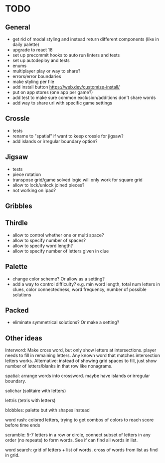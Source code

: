 # TODO

## General

- get rid of modal styling and instead return different components (like in daily palette)
- upgrade to react 18
- set up precommit hooks to auto run linters and tests
- set up autodeploy and tests
- enums
- multiplayer play or way to share?
- errors/error boundaries
- make styling per file
- add install button https://web.dev/customize-install/
- put on app stores (one app per game?)
- add test to make sure common exclusion/additions don't share words
- add way to share url with specific game settings

## Crossle

- tests
- rename to "spatial" if want to keep crossle for jigsaw?
- add islands or irregular boundary option?

## Jigsaw

- tests
- piece rotation
- transpose grid/game solved logic will only work for square grid
- allow to lock/unlock joined pieces?
- not working on ipad?

## Gribbles

## Thirdle

- allow to control whether one or multi space?
- allow to specify number of spaces?
- allow to specify word length?
- allow to specify number of letters given in clue

## Palette

- change color scheme? Or allow as a setting?
- add a way to control difficulty? e.g. min word length, total num letters in clues, color connectedness, word frequency, number of possible solutions

## Packed

- eliminate symmetrical solutions? Or make a setting?

## Other ideas

Interword: Make cross word, but only show letters at intersections. player needs to fill in remaining letters. Any known word that matches intersection letters works. Alternative: instead of showing grid spaces to fill, just show number of letters/blanks in that row like nonagrams.

spatial: arrange words into crossword. maybe have islands or irregular boundary.

solichar (solitaire with letters)

lettris (tetris with letters)

blobbles: palette but with shapes instead

word rush: colored letters, trying to get combos of colors to reach score before time ends

scramble: 5-7 letters in a row or circle, connect subset of letters in any order (no repeats) to form words. See if can find all words in list.

word search: grid of letters + list of words. cross of words from list as find in grid.
